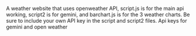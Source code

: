 A weather website that uses openweather API, script.js is for the main api working, script2 is for gemini, and barchart.js is for the 3 weather charts. Be sure to include your own API key in the script and script2 files. Api keys for gemini and open weather
